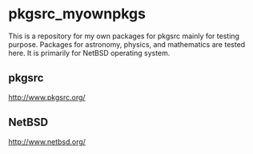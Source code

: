 # pkgsrc_myownpkgs

This is a repository for my own packages for pkgsrc mainly for testing purpose.
Packages for astronomy, physics, and mathematics are tested here.
It is primarily for NetBSD operating system.

## pkgsrc

http://www.pkgsrc.org/

## NetBSD

http://www.netbsd.org/
